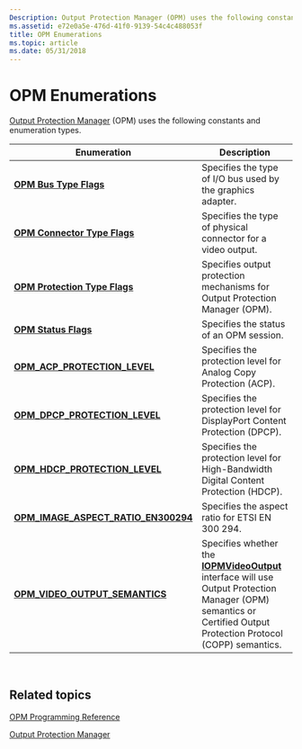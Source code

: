 ```yaml
---
Description: Output Protection Manager (OPM) uses the following constants and enumeration types.
ms.assetid: e72e0a5e-476d-41f0-9139-54c4c488053f
title: OPM Enumerations
ms.topic: article
ms.date: 05/31/2018
---
```


# OPM Enumerations

[Output Protection Manager](output-protection-manager.md) (OPM) uses the following constants and enumeration types.



| Enumeration                                                                    | Description                                                                                                                                                                             |
|--------------------------------------------------------------------------------|-----------------------------------------------------------------------------------------------------------------------------------------------------------------------------------------|
| [**OPM Bus Type Flags**](opm-bus-type-flags.md)                               | Specifies the type of I/O bus used by the graphics adapter.                                                                                                                             |
| [**OPM Connector Type Flags**](opm-connector-type-flags.md)                   | Specifies the type of physical connector for a video output.                                                                                                                            |
| [**OPM Protection Type Flags**](opm-protection-type-flags.md)                 | Specifies output protection mechanisms for Output Protection Manager (OPM).                                                                                                             |
| [**OPM Status Flags**](opm-status-flags.md)                                   | Specifies the status of an OPM session.                                                                                                                                                 |
| [**OPM\_ACP\_PROTECTION\_LEVEL**](/windows/desktop/api/opmapi/ne-opmapi-opm_acp_protection_level)                | Specifies the protection level for Analog Copy Protection (ACP).                                                                                                                        |
| [**OPM\_DPCP\_PROTECTION\_LEVEL**](/windows/desktop/api/opmapi/ne-opmapi-opm_dpcp_protection_level)              | Specifies the protection level for DisplayPort Content Protection (DPCP).                                                                                                               |
| [**OPM\_HDCP\_PROTECTION\_LEVEL**](/windows/desktop/api/opmapi/ne-opmapi-opm_hdcp_protection_level)              | Specifies the protection level for High-Bandwidth Digital Content Protection (HDCP).                                                                                                    |
| [**OPM\_IMAGE\_ASPECT\_RATIO\_EN300294**](/windows/desktop/api/opmapi/ne-opmapi-opm_image_aspect_ratio_en300294) | Specifies the aspect ratio for ETSI EN 300 294.                                                                                                                                         |
| [**OPM\_VIDEO\_OUTPUT\_SEMANTICS**](/windows/desktop/api/opmapi/ne-opmapi-opm_video_output_semantics)            | Specifies whether the [**IOPMVideoOutput**](/windows/desktop/api/opmapi/nn-opmapi-iopmvideooutput) interface will use Output Protection Manager (OPM) semantics or Certified Output Protection Protocol (COPP) semantics. |



 

## Related topics

<dl> <dt>

[OPM Programming Reference](opm-programming-reference.md)
</dt> <dt>

[Output Protection Manager](output-protection-manager.md)
</dt> </dl>

 

 



